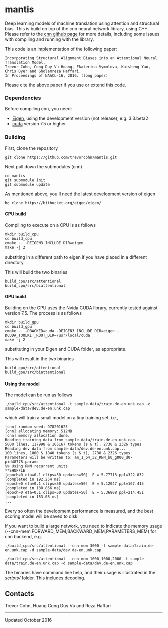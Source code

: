 # mantis

Deep learning models of machine translation using attention and structural bias. This is build on top of the cnn neural network library, using
C++. Please refer to the [cnn github page](http://github.com/clab/cnn) for more details, including some issues with compiling and running with
the library. 

This code is an implementation of the following paper:

    Incorporating Structural Alignment Biases into an Attentional Neural Translation Model. 
    Trevor Cohn, Cong Duy Vu Hoang, Ekaterina Vymolova, Kaisheng Yao, Chris Dyer and Gholamreza Haffari. 
    In Proceedings of NAACL-16, 2016. (long paper)

Please cite the above paper if you use or extend this code.

### Dependencies

Before compiling cnn, you need:
 * [Eigen](https://bitbucket.org/eigen/eigen), using the development version (not release), e.g. 3.3.beta2
 * [cuda](https://developer.nvidia.com/cuda-toolkit) version 7.5 or higher

### Building

First, clone the repository

    git clone https://github.com/trevorcohn/mantis.git

Next pull down the submodules (cnn)

    cd mantis
    git submodule init 
    git submodule update

As mentioned above, you'll need the latest development version of eigen

    hg clone https://bitbucket.org/eigen/eigen/

#### CPU build

Compiling to execute on a CPU is as follows

    mkdir build_cpu
    cd build_cpu
    cmake .. -DEIGEN3_INCLUDE_DIR=eigen
    make -j 2

substiting in a different path to eigen if you have placed in a different directory.

This will build the two binaries
    
    build_cpu/src/attentional
    build_cpu/src/biattentional


#### GPU build

Building on the GPU uses the Nvida CUDA library, currently tested against version 7.5.
The process is as follows

    mkdir build_gpu
    cd build_gpu
    cmake .. -DBACKED=cuda -DEIGEN3_INCLUDE_DIR=eigen -DCUDA_TOOLKIT_ROOT_DIR=/usr/local/cuda 
    make -j 2

substituting in your Eigen and CUDA folder, as appropriate.

This will result in the two binaries

    build_gpu/src/attentional
    build_gpu/src/biattentional

#### Using the model

The model can be run as follows

    ./build_cpu/src/attentional -t sample-data/train.de-en.unk.cap -d sample-data/dev.de-en.unk.cap 

which will train a small model on a tiny training set, i.e.,

    [cnn] random seed: 978201625
    [cnn] allocating memory: 512MB
    [cnn] memory allocation done.
    Reading training data from sample-data/train.de-en.unk.cap...
    5000 lines, 117998 & 105167 tokens (s & t), 2738 & 2326 types
    Reading dev data from sample-data/dev.de-en.unk.cap...
    100 lines, 1800 & 1840 tokens (s & t), 2738 & 2326 types
    Parameters will be written to: am_1_64_32_RNN_b0_g000_d0-pid48778.params
    %% Using RNN recurrent units
    **SHUFFLE
    [epoch=0 eta=0.1 clips=50 updates=50]  E = 5.77713 ppl=322.832 [completed in 192.254 ms]
    [epoch=0 eta=0.1 clips=50 updates=50]  E = 5.12047 ppl=167.415 [completed in 188.866 ms]
    [epoch=0 eta=0.1 clips=50 updates=50]  E = 5.36808 ppl=214.451 [completed in 153.08 ms]
    ...

Every so often the development performance is measured, and the best scoring model will be saved to disk.

If you want to build a large network, you need to indicate the memory usage (--cnn-mem FORWARD_MEM,BACKWARD_MEM,PARAMETERS_MEM) for cnn backend, e.g.

    ./build_cpu/src/attentional --cnn-mem 3000 -t sample-data/train.de-en.unk.cap -d sample-data/dev.de-en.unk.cap
  
    ./build_cpu/src/attentional --cnn-mem 1000,1000,2000 -t sample-data/train.de-en.unk.cap -d sample-data/dev.de-en.unk.cap

The binaries have command line help, and their usage is illustrated in the *scripts/* folder. This includes
decoding.

## Contacts

Trevor Cohn, Hoang Cong Duy Vu and Reza Haffari 

---
Updated October 2016
